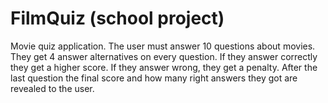 # FilmQuiz (school project)

Movie quiz application. The user must answer 10 questions about movies. They get 4 answer alternatives
on every question. If they answer correctly they get a higher score. If they answer wrong, they get a penalty.
After the last question the final score and how many right answers they got are revealed to the user.
